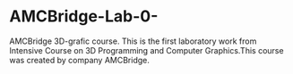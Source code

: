 # AMCBridge-Lab-0-
AMCBridge 3D-grafic course. 
This is the first laboratory work  from Intensive Course on 3D Programming and Computer Graphics.This course was created by company AMCBridge.

